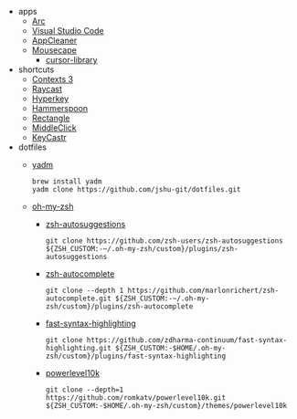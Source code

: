 - apps
  - [Arc](https://arc.net/)
  - [Visual Studio Code](https://code.visualstudio.com/)
  - [AppCleaner](https://freemacsoft.net/appcleaner/)
  - [Mousecape](https://github.com/alexzielenski/Mousecape)
    - [cursor-library](http://www.rw-designer.com/cursor-library)
- shortcuts
  - [Contexts 3](https://contexts.co/)
  - [Raycast](https://www.raycast.com/)
  - [Hyperkey](https://hyperkey.app/)
  - [Hammerspoon](https://www.hammerspoon.org/)
  - [Rectangle](https://rectangleapp.com/)
  - [MiddleClick](https://github.com/artginzburg/MiddleClick-Sonoma)
  - [KeyCastr](https://github.com/keycastr/keycastr)
- dotfiles
  - [yadm](https://yadm.io/docs/getting_started)

      ```shell
      brew install yadm
      yadm clone https://github.com/jshu-git/dotfiles.git
      ```

  - [oh-my-zsh](https://ohmyz.sh/#install)
    - [zsh-autosuggestions](https://github.com/zsh-users/zsh-autosuggestions/blob/master/INSTALL.md#oh-my-zsh)

        ```shell
        git clone https://github.com/zsh-users/zsh-autosuggestions ${ZSH_CUSTOM:-~/.oh-my-zsh/custom}/plugins/zsh-autosuggestions
        ```

    - [zsh-autocomplete](https://github.com/marlonrichert/zsh-autocomplete#manual-installation)

        ```shell
        git clone --depth 1 https://github.com/marlonrichert/zsh-autocomplete.git ${ZSH_CUSTOM:-~/.oh-my-zsh/custom}/plugins/zsh-autocomplete
        ```

    - [fast-syntax-highlighting](https://github.com/zdharma-continuum/fast-syntax-highlighting#oh-my-zsh)

        ```shell
        git clone https://github.com/zdharma-continuum/fast-syntax-highlighting.git ${ZSH_CUSTOM:-$HOME/.oh-my-zsh/custom}/plugins/fast-syntax-highlighting
        ```

    - [powerlevel10k](https://github.com/romkatv/powerlevel10k#oh-my-zsh)

        ```shell
        git clone --depth=1 https://github.com/romkatv/powerlevel10k.git ${ZSH_CUSTOM:-$HOME/.oh-my-zsh/custom}/themes/powerlevel10k
        ```
